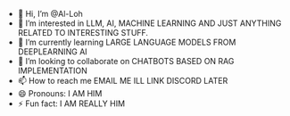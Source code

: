 - 👋 Hi, I’m @Al-Loh
- 👀 I’m interested in LLM, AI, MACHINE LEARNING AND JUST ANYTHING RELATED TO INTERESTING STUFF.
- 🌱 I’m currently learning LARGE LANGUAGE MODELS FROM DEEPLEARNING AI
- 💞️ I’m looking to collaborate on CHATBOTS BASED ON RAG IMPLEMENTATION
- 📫 How to reach me EMAIL ME ILL LINK DISCORD LATER
- 😄 Pronouns: I AM HIM
- ⚡ Fun fact: I AM REALLY HIM

<!---
Al-Loh/Al-Loh is a ✨ special ✨ repository because its `README.md` (this file) appears on your GitHub profile.
You can click the Preview link to take a look at your changes.
--->
